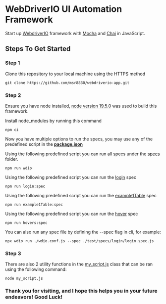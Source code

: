 # WebDriverIO UI Automation Framework
Start up [WebdriverIO](https://webdriver.io) framework with [Mocha](https://mochajs.org) and [Chai](https://www.chaijs.com) in JavaScript.

## Steps To Get Started
### Step 1
Clone this repository to your local machine using the HTTPS method

```shell
git clone https://github.com/msr8830/webdriverio-app.git
```

### Step 2
Ensure you have node installed, [node version 19.5.0](https://nodejs.org/download/release/v19.9.0/) was used to build this framework.

Install node_modules by running this command
```shell
npm ci
```
Now you have multiple options to run the specs, you may use any of the predefined script in the [**package.json**](package.json)

Using the following predefined script you can run all specs under the [specs](./test/specs) folder.
```shell
npm run wdio
```
Using the following predefined script you can run the [login](./test/specs/login/login.spec.js) spec
```shell
npm run login:spec
```
Using the following predefined script you can run the [example1Table](./test/specs/tables/example1Table.spec.js) spec
```shell
npm run example1Table:spec
```
Using the following predefined script you can run the [hover](./test/specs/hovers/hovers.spec.js) spec
```shell
npm run hovers:spec
```
You can also run any spec file by defining the --spec flag in cli, for example:
```shell
npx wdio run ./wdio.conf.js --spec ./test/specs/login/login.spec.js
```

### Step 3
There are also 2 utility functions in the [my_script.js](my_script.js) class that can be ran using the following command:
```shell
node my_script.js
```

### Thank you for visiting, and I hope this helps you in your future endeavors! Good Luck!